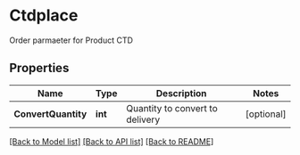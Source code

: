 # Ctdplace

Order parmaeter for Product CTD
## Properties
Name | Type | Description | Notes
------------ | ------------- | ------------- | -------------
**ConvertQuantity** | **int** | Quantity to convert to delivery | [optional] 

[[Back to Model list]](../README.md#documentation-for-models) [[Back to API list]](../README.md#documentation-for-api-endpoints) [[Back to README]](../README.md)


